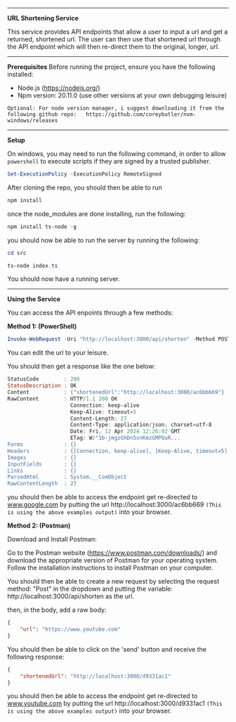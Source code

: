 
---
**URL Shortening Service**

This service provides API endpoints that allow a user to input a url and get a returned, shortened url. The user can then use that shortened url through the API endpoint which will then re-direct them to the original, longer, url.  

---
**Prerequisites**
Before running the project, ensure you have the following installed:

- Node.js (https://nodejs.org/)
- Npm version:  20.11.0 (use other versions at your own debugging leisure)

``Optional: For node version manager, i suggest downloading it from the following github repo:  
https://github.com/coreybutler/nvm-windows/releases ``

---
**Setup** 

On windows, you may need to run the following command, in order to allow ``powershell`` to execute scripts if they are signed by a trusted publisher.
```powershell 
Set-ExecutionPolicy -ExecutionPolicy RemoteSigned 
```

After cloning the repo, you should then be able to run 
```powershell
npm install
```
once the node_modules are done installing, run the following: 
```powershell
npm install ts-node -g 
```

you should now be able to run the server by running the following: 

```powershell
cd src
```

```powershell
ts-node index.ts
```

You should now have a running server. 

---
**Using the Service**

You can access the API enpoints through a few methods: 

**Method 1: (PowerShell)**
```powershell
Invoke-WebRequest -Uri "http://localhost:3000/api/shorten" -Method POST -ContentType "application/json" -Body '{"url": "https://www.google.com"}'
```

You can edit the url to your leisure. 

You should then get a response like the one below: 
```powershell
StatusCode        : 200
StatusDescription : OK
Content           : {"shortenedUrl":"http://localhost:3000/ac6bb669"}
RawContent        : HTTP/1.1 200 OK
                    Connection: keep-alive
                    Keep-Alive: timeout=5
                    Content-Length: 27
                    Content-Type: application/json; charset=utf-8
                    Date: Fri, 12 Apr 2024 12:26:02 GMT
                    ETag: W/"1b-jmgzGhDn5snKmzGMPQuR...
Forms             : {}
Headers           : {[Connection, keep-alive], [Keep-Alive, timeout=5], [Content-Length, 27], [Content-Type, application/json; charset=utf-8]...}
Images            : {}
InputFields       : {}
Links             : {}
ParsedHtml        : System.__ComObject
RawContentLength  : 27
```

you should then be able to access the endpoint get re-directed to www.google.com by putting the url http://localhost:3000/ac6bb669 ``(This is using the above examples output)`` into your browser. 

**Method 2: (Postman)**

Download and Install Postman:

Go to the Postman website (https://www.postman.com/downloads/) and download the appropriate version of Postman for your operating system.
Follow the installation instructions to install Postman on your computer.

You should then be able to create a new request by selecting the request method: "Post" in the dropdown and putting the variable: http://localhost:3000/api/shorten as the url. 

then, in the body, add a raw body: 
```json
{
    "url": "https://www.youtube.com"
}
```

You should then be able to click on the 'send' button and receive the following response: 

```json
{
    "shortenedUrl": "http://localhost:3000/d9331ac1"
}
```

you should then be able to access the endpoint get re-directed to www.youtube.com by putting the url http://localhost:3000/d9331ac1 ``(This is using the above examples output)`` into your browser. 